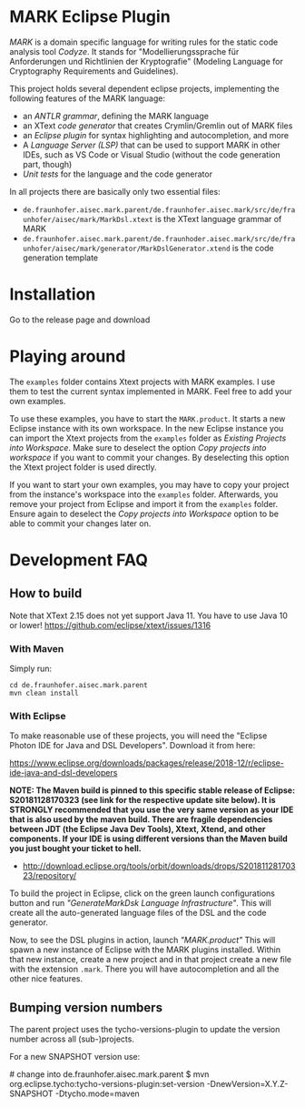 # MARK Eclipse Plugin

_MARK_ is a domain specific language for writing rules for the static code analysis tool _Codyze_. It stands for "Modellierungssprache für Anforderungen und Richtlinien der Kryptografie" (Modeling Language for Cryptography Requirements and Guidelines).

This project holds several dependent eclipse projects, implementing the following features of the MARK language:

* an _ANTLR grammar_, defining the MARK language
* an XText _code generator_ that creates Crymlin/Gremlin out of MARK files
* an _Eclipse plugin_ for syntax highlighting and autocompletion, and more
* A _Language Server (LSP)_ that can be used to support MARK in other IDEs, such as VS Code or Visual Studio (without the code generation part, though)
* _Unit tests_ for the language and the code generator

In all projects there are basically only two essential files:

* `de.fraunhofer.aisec.mark.parent/de.fraunhofer.aisec.mark/src/de/fraunhofer/aisec/mark/MarkDsl.xtext` is the XText language grammar of MARK
* `de.fraunhofer.aisec.mark.parent/de.fraunhoder.aisec.mark/src/de/fraunhofer/aisec/mark/generator/MarkDslGenerator.xtend` is the code generation template

# Installation

Go to the release page and download 




# Playing around

The `examples` folder contains Xtext projects with MARK examples. I use them to test the current syntax implemented in MARK. Feel free to add your own examples.

To use these examples, you have to start the `MARK.product`. It starts a new Eclipse instance with its own workspace. In the new Eclipse instance you can import the Xtext projects from the `examples` folder as *Existing Projects into Workspace*. Make sure to deselect the option *Copy projects into workspace* if you want to commit your changes. By deselecting this option the Xtext project folder is used directly.

If you want to start your own examples, you may have to copy your project from the instance's workspace into the `examples` folder. Afterwards, you remove your project from Eclipse and import it from the `examples` folder. Ensure again to deselect the *Copy projects into Workspace* option to be able to commit your changes later on.



# Development FAQ

## How to build

Note that XText 2.15 does not yet support Java 11. You have to use Java 10 or lower!
https://github.com/eclipse/xtext/issues/1316

### With Maven

Simply run:

```
cd de.fraunhofer.aisec.mark.parent
mvn clean install
```

### With Eclipse

To make reasonable use of these projects, you will need the "Eclipse Photon IDE for Java and DSL Developers". Download it from here:

https://www.eclipse.org/downloads/packages/release/2018-12/r/eclipse-ide-java-and-dsl-developers


__NOTE: The Maven build is pinned to this specific stable release of Eclipse: S20181128170323 (see link for the respective update site below). It is STRONGLY recommended that you use the very same version as your IDE that is also used by the maven build. There are fragile dependencies between JDT (the Eclipse Java Dev Tools), Xtext, Xtend, and other components. If your IDE is using different versions than the Maven build you just bought your ticket to hell.__

* http://download.eclipse.org/tools/orbit/downloads/drops/S20181128170323/repository/

To build the project in Eclipse, click on the green launch configurations button and run _"GenerateMarkDsk Language Infrastructure"_. This will create all the auto-generated language files of the DSL and the code generator.

Now, to see the DSL plugins in action, launch _"MARK.product"_ This will spawn a new instance of Eclipse with the MARK plugins installed. Within that new instance, create a new project and in that project create a new file with the extension `.mark`. There you will have autocompletion and all the other nice features.

## Bumping version numbers

The parent project uses the tycho-versions-plugin to update the version number across all (sub-)projects.

For a new SNAPSHOT version use:
>>>
\# change into de.fraunhofer.aisec.mark.parent
$ mvn org.eclipse.tycho:tycho-versions-plugin:set-version -DnewVersion=X.Y.Z-SNAPSHOT -Dtycho.mode=maven
>>>
